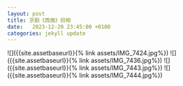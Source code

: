 ```yaml
---
layout: post
title: 京剧《西施》扮相
date:   2023-12-20 23:45:00 +0100
categories: jekyll update
---
```

![]({{site.assetbaseurl}}{% link assets/IMG_7424.jpg%})
![]({{site.assetbaseurl}}{% link assets/IMG_7436.jpg%})
![]({{site.assetbaseurl}}{% link assets/IMG_7443.jpg%})
![]({{site.assetbaseurl}}{% link assets/IMG_7444.jpg%})




